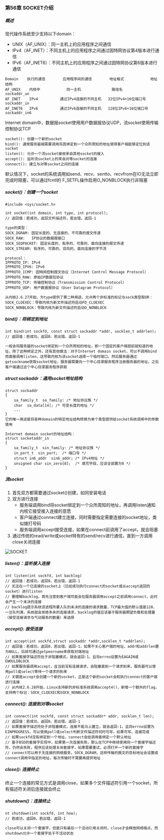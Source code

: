 ### 第56章 SOCKET介绍

##### 概述

现代操作系统至少支持以下domain：

* UNIX（AF_UNIX）：同一主机上的应用程序之间通信
* IPv4（AF_INET）：不同主机上的应用程序之间通过因特网协议第4版本进行通信
* IPv6（AF_INET6）：不同主机上的应用程序之间通过因特网协议第6版本进行通信

```
Domain    执行的通信        应用程序间的通信        地址格式            地址结构
AF_UNIX    内核中            同一主机              路径名             sockaddr_un
AF_INET    IPv4          通过IPv4连接的不同主机   32位IPv4+16位端口号   sockaddr_in
AF_INET6   IPv6          通过IPv6连接的不同主机   128位IPv6+16位端口号  sockaddr_in6
```

Internet domain中，数据报socket使用用户数据报协议UDP，流socket使用传输控制协议TCP

```
socket(): 创建一个新的socket
bind(): 通常服务器端需要调用将其绑定到一个众所周知的地址使得客户端能够定位到该socket
listen(): 允许一个流socket接收来自其他socket的接入
accept(): 监听流socket上的来自对等socket的连接
connect(): 建立与对等socket之间的连接
```

默认情况下，socket的系统调用如send、recv、sentto、recvfrom在IO无法立即完成时阻塞，可以通过fcntl的 F_SETFL操作启用O_NONBLOCK执行非阻塞

##### socket()：创建一个socket

```
#include <sys/socket.h>

int socket(int domain, int type, int protocol);
// 返回值：若成功，返回文件描述符，若出错，返回-1

type的类型：
SOCK_DGRAM: 固定长度的、无连接的、不可靠的报文传递
SOCK_RAW:   IP协议的数据报接口
SOCK_SEQPACKET: 固定长度的、有序的、可靠的、面向连接的报文传递
SOCK_STREAM: 有序的、可靠的、双向的、面向连接的字节流

protocol：
IPPROTO_IP: IPv4
IPPROTO_IPV6: IPv6
IPPROTO_ICMP: 因特网控制报文协议（Internet Control Message Protocol）
IPPROTO_RAW: 原始IP数据包协议
IPPROTO_TCP: 传输控制协议（Transmission Control Protocol）
IPPROTO_UDP: 用户数据报协议（User Datagram Protocol）

从内核2.6.27开始，为type提供了第二种用途，允许两个非标准的标记与sock类型取OR：
SOCK_CLOEXEC：导致内核为新文件描述符启动FD_CLOEXEC
SOCK_NONBLOCK：导致内核为新文件描述符启动O_NONBLOCK
```

##### bind()：将绑定到地址

```
int bind(int sockfd, const struct sockaddr *addr, socklen_t addrlen);
// 返回值：若成功，返回0，若出错，返回-1

一般会将服务器的socket绑定到一个众所周知的地址，即一个固定的客户端提前就知道的地址，除了这种绑定之外，还有其他做法：对于Internet domain socket，可以不调用bind而直接调用listen，这导致内核为该socket选择一个临时端口，然后服务器通过getsockname获取socket地址，服务器需要向一个中心目录服务程序注册服务器的地址，之后客户端通过这个中心目录服务程序获取
```

##### struct sockaddr：通用socket地址结构

```
struct sockaddr
{
    sa_family_t  sa_family: /* 地址协议族 */
    char  sa_data[14]; /* 可变长度的地址 */
    ...
}
它的唯一用途是将各种domain的特定地址结构转换为单个类型提供给socket系统调用中的参数使用

Internet domain socket的地址结构：
struct socketaddr_in
{
    sa_family_t  sin_family: /* 地址协议族 */
    in_port_t  sin_port;  /* 端口号 */
    struct in6_addr  sin6_addr; /* IPv4地址 */
    unsigned char sin_zero[8];  /* 填充字段，应该全部置为0 */
}
```

##### 流socket

1. 首先双方都需要通过socket()创建，如同安装电话
2. 双方进行连接
   * 服务端调用bind将socket绑定到一个众所周知的地址，再调用listen通知内核它接受接入连接的意愿
   * 客户端通过connect建立连接，同时需要指定需要连接的socket地址，类似拨打号码
   * 服务端调用accept接受连接，如果在connect前调用了accept，就会阻塞
3. 通过传统的read/write或socket特有的send/recv进行通信，直到一方调用close关闭连接

![SOCKET](https://images2015.cnblogs.com/blog/700495/201611/700495-20161122153736846-1965205030.png)

##### listen()：监听接入连接

```
int listen(int sockfd, int backlog)
// 返回值：若成功，返回0，若出错，返回-1
// 无法在一个已连接的socket上（已经成功执行connect的socket或从accept返回的socket）进行listen
// 要理解backlog，首先注意到客户端可能会在服务器调用accept之前调用connect，此时会产生一个未决的连接
// backlog提示系统该进程所要入队的未决的连接的请求数量，TCP最大值的默认值是128，一旦队列满，系统就会拒绝多余的连接请求，backlog的值应该基于服务器期望负载和处理量（接受连接请求与气动服务的数量）来选择
```

##### accept(): 接受连接

```
int accept(int sockfd,struct sockaddr *addr,socklen_t *addrlen);
// 返回值：若成功，返回0，若出错，返回-1，如果不关心客户端的地址，addr和addrlen置为NULL，后续可通过getpeername来获取对端地址
// 如果套接字描述符处于非阻塞模式，就会返回-1，且将errno设置为EAGAIN或EWOULDBLOCK
// 如果服务器调用accept，且当前没有连接请求，会阻塞直到一个请求到来，服务器可以使用poll或select等待一个请求的到来
// 关键是accept会创建一个新的socket，正是这个新的socket会和执行connect的客户端进行连接
// 从内核2.6.28开始，Linux支持新的非标准系统调用accept4()，新增一个额外的flag，支持两个标记：SOCK_CLOEXEC和SOCK_NONBLOCK
```

##### connect(): 连接到对等socket

```
int connect(int sockfd, const struct sockaddr* addr, socklen_t len);
// 返回值：若成功，返回0，若出错，返回-1
// 如果套接字描述符处于非阻塞模式，连接不能马上建立，就会返回-1，且将errno设置为EINPROGRESS，可以使用poll或select判断文件描述符何时可写，如果可写，连接完成
// 如果sockfd没有绑定到一个地址，connect会给调用者绑定一个默认地址
// 基于BSD的套接字实现中，如果第一次连接失败，那么在TCP中继续使用同一个套接字描述符，仍然会失败，程序应该处理关闭套接字，如果需要重试，必须打开一个新的套接字
// connect可以用于无连接的网络服务，SOCK_DGRAM，这样传输的报文的目标地址会设置成connect调用中指定的地址，每次传输时不需要再提供地址
```

##### close(): 连接终止

终止一个连接的常见方式是调用close，如果多个文件描述符引用一个socket，所有描述符关闭后连接就会终止

##### shutdown()：连接终止

```
nt shutdown(int sockfd, int how);
// 若成功，返回0，若出错，返回-1

close可以关闭一个套接字，但是只有最后一个活动引用关闭时，close才会释放网络端点，而shutdown允许一个套接字处于不活动状态
```


